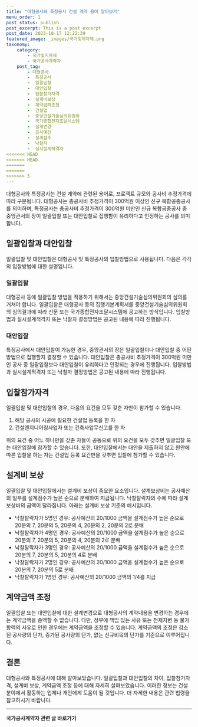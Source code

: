 ```yaml
---
title: "대형공사와 특정공사 건설 계약 용어 알아보기"
menu_order: 1
post_status: publish
post_excerpt: This is a post excerpt
post_date: 2023-10-17 12:22:39
featured_image: _images/국가및지자체.png
taxonomy:
    category:
        - 국가및지자체
        - 국가공사계약자
    post_tag:
        - 대형공사
        -  특정공사
        -  일괄입찰
        -  대안입찰
        -  입찰참가자격
        -  설계비보상
        -  계약금액조정
        -  건설업
        -  중앙건설기술심의위원회
        -  국가종합전자조달시스템
        -  설계변경
        -  공사예산
        -  설계점수
        -  낙찰자
        -  실시설계적격자
<<<<<<< HEAD
<<<<<<< HEAD
=======
=======
>>>>>>> 5
---
```




대형공사와 특정공사는 건설 계약에 관련된 용어로, 프로젝트 규모와 공사비 추정가격에 따라 구분됩니다. 대형공사는 총공사비 추정가격이 300억원 이상인 신규 복합공종공사를 의미하며, 특정공사는 총공사비 추정가격이 300억원 미만인 신규 복합공종공사 중 중앙관서의 장이 일괄입찰 또는 대안입찰로 집행함이 유리하다고 인정하는 공사를 의미합니다.

## 일괄입찰과 대안입찰

일괄입찰 및 대안입찰은 대형공사 및 특정공사의 입찰방법으로 사용됩니다. 다음은 각각의 입찰방법에 대한 설명입니다.

### 일괄입찰

대형공사 등에 일괄입찰 방법을 적용하기 위해서는 중앙건설기술심의위원회의 심의를 거쳐야 합니다. 일괄입찰은 대형공사 등의 집행기본계획서를 중앙건설기술심의위원회의 심의결과에 따라 신문 또는 국가종합전자조달시스템에 공고하는 방식입니다. 입찰방법과 실시설계적격자 또는 낙찰자 결정방법은 공고된 내용에 따라 진행됩니다.

### 대안입찰

특정공사에서 대안입찰이 가능한 경우, 중앙관서의 장은 일괄입찰이나 대안입찰 중 어떤 방법으로 집행할지 결정할 수 있습니다. 대안입찰은 총공사비 추정가격이 300억원 미만인 공사 중 일괄입찰보다 대안입찰이 유리하다고 인정되는 경우에 진행됩니다. 입찰방법과 실시설계적격자 또는 낙찰자 결정방법은 공고된 내용에 따라 진행됩니다.

## 입찰참가자격

일괄입찰 및 대안입찰의 경우, 다음의 요건을 모두 갖춘 자만이 참가할 수 있습니다.

1. 해당 공사의 시공에 필요한 건설업 등록을 한 자
2. 건설엔지니어링사업자 또는 건축사업무신고를 한 자

위의 요건 중 어느 하나만을 갖춘 자들이 공동으로 위의 요건을 모두 갖추면 일괄입찰 또는 대안입찰에 참가할 수 있습니다. 또한, 대안입찰에서는 대안을 제출하지 않고 원안에 따른 입찰을 하는 자는 건설업 등록 요건만을 갖추면 입찰에 참가할 수 있습니다.

## 설계비 보상

일괄입찰 및 대안입찰에서는 설계비 보상이 중요한 요소입니다. 설계보상비는 공사예산의 일부를 설계점수가 높은 순으로 분배하여 지급됩니다. 낙찰탈락자의 수에 따라 설계보상비의 금액이 달라집니다. 아래는 설계비 보상 기준의 예시입니다.

- 낙찰탈락자가 5명인 경우: 공사예산의 20/1000 금액을 설계점수가 높은 순으로 20분의 7, 20분의 5, 20분의 4, 20분의 2, 20분의 2로 분배
- 낙찰탈락자가 4명인 경우: 공사예산의 20/1000 금액을 설계점수가 높은 순으로 20분의 7, 20분의 5, 20분의 4, 20분의 2로 분배
- 낙찰탈락자가 3명인 경우: 공사예산의 20/1000 금액을 설계점수가 높은 순으로 20분의 7, 20분의 5, 20분의 4로 분배
- 낙찰탈락자가 2명인 경우: 공사예산의 20/1000 금액을 설계점수가 높은 순으로 20분의 7, 20분의 5로 분배
- 낙찰탈락자가 1명인 경우: 공사예산의 20/1000 금액의 1/4를 지급

## 계약금액 조정

일괄입찰 또는 대안입찰에 대한 설계변경으로 대형공사의 계약내용을 변경하는 경우에는 계약금액을 증액할 수 없습니다. 다만, 정부에 책임 있는 사유 또는 천재지변 등 불가항력의 사유로 인한 경우에는 계약금액을 조정할 수 있습니다. 계약금액의 조정은 감소된 공사량의 단가, 증가된 공사량의 단가, 없는 신규비목의 단가를 기준으로 이루어집니다.

## 결론

대형공사와 특정공사에 대해 알아보았습니다. 일괄입찰과 대안입찰의 차이, 입찰참가자격, 설계비 보상, 계약금액 조정 등에 대해 자세히 살펴보았습니다. 이러한 정보는 건설 분야에서 활동하는 업체나 개인에게 도움이 될 것입니다. 더 자세한 내용은 관련 법령을 참고하시기 바랍니다.



<!-- wp:separator -->
<hr class="wp-block-separator has-alpha-channel-opacity"/>
<!-- /wp:separator -->

<!-- wp:group {"backgroundColor":"base","layout":{"type":"constrained"}} -->
<div class="wp-block-group has-base-background-color has-background"><!-- wp:paragraph {"align":"center","fontSize":"large"} -->
<p class="has-text-align-center has-large-font-size"><strong>국가공사계약자 관련 글 바로가기</strong></p>
<!-- /wp:paragraph -->


<!-- wp:latest-posts
{"categories":[{"id":6878,"count":19,"description":"","link":"https://uknowlaw.com/category/%ea%b5%ad%ea%b0%80%ea%b3%b5%ec%82%ac%ea%b3%84%ec%95%bd%ec%9e%90/","name":"국가공사계약자","slug":"국가공사계약자","taxonomy":"category","parent":0,"meta":[],"_links":{"self":[{"href":"https://uknowlaw.com/wp-json/wp/v2/categories/6878"}],"collection":[{"href":"https://uknowlaw.com/wp-json/wp/v2/categories"}],"about":[{"href":"https://uknowlaw.com/wp-json/wp/v2/taxonomies/category"}],"wp:post_type":[{"href":"https://uknowlaw.com/wp-json/wp/v2/posts?categories=6878"}],"curies":[{"name":"wp","href":"https://api.w.org/{rel}","templated":true}]}}],"postsToShow":100,"excerptLength":28,"postLayout":"grid","columns":2,"featuredImageAlign":"left","featuredImageSizeSlug":"large","fontSize":"medium"} /--></div>
<!-- /wp:group -->